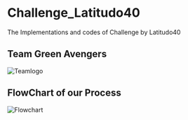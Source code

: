 # Challenge_Latitudo40
The Implementations and codes of Challenge by Latitudo40

## Team Green Avengers

![Teamlogo](./docs/images/greenavengers_logo.png)


## FlowChart of our Process
![Flowchart](./docs/diagrams/flowchart.png)
